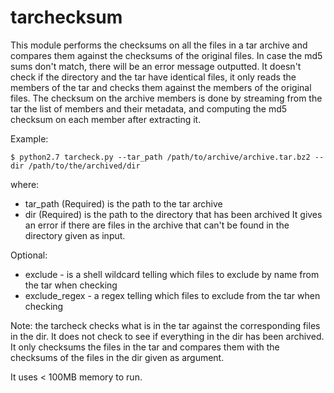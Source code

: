 tarchecksum
===========
This module performs the checksums on all the files in a tar archive and compares them
against the checksums of the original files. In case the md5 sums don't match,
there will be an error message outputted. It doesn't check if the directory and the tar have identical files, it only reads the members of the tar and checks them against the members of the original files.
The checksum on the archive members is done by streaming from the tar the list of members and their metadata,
and computing the md5 checksum on each member after extracting it.

Example:

`$ python2.7 tarcheck.py --tar_path /path/to/archive/archive.tar.bz2 --dir /path/to/the/archived/dir`

where:
* tar_path (Required) is the path to the tar archive
* dir (Required) is the path to the directory that has been archived
It gives an error if there are files in the archive that can't be found in the directory
given as input.

Optional:
* exclude - is a shell wildcard telling which files to exclude by name from the tar when checking
* exclude_regex - a regex telling which files to exclude from the tar when checking

Note: the tarcheck checks what is in the tar against the corresponding files in the dir. It does not check to see if everything in the dir has been archived. It only checksums the files in the tar and compares them with the checksums of the files in the dir given as argument.

It uses < 100MB memory to run.


